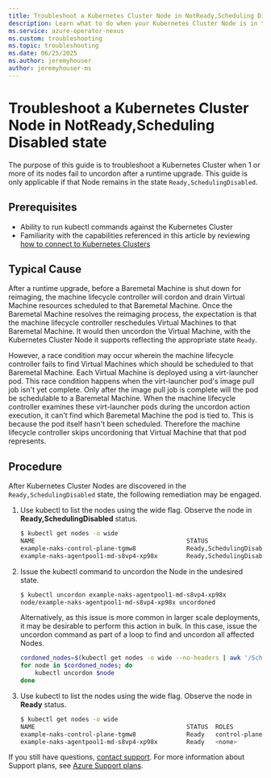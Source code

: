 ```yaml
---
title: Troubleshoot a Kubernetes Cluster Node in NotReady,Scheduling Disabled after Runtime Upgrade
description: Learn what to do when your Kubernetes Cluster Node is in the state NotReady,Scheduling Disabled after a runtime upgrade.
ms.service: azure-operator-nexus
ms.custom: troubleshooting
ms.topic: troubleshooting
ms.date: 06/25/2025
ms.author: jeremyhouser
author: jeremyhouser-ms
---
```

# Troubleshoot a Kubernetes Cluster Node in NotReady,Scheduling Disabled state

The purpose of this guide is to troubleshoot a Kubernetes Cluster when 1 or more of its nodes fail to uncordon after a runtime upgrade. This guide is only applicable if that Node remains in the state `Ready,SchedulingDisabled`.

## Prerequisites

- Ability to run kubectl commands against the Kubernetes Cluster
- Familiarity with the capabilities referenced in this article by reviewing [how to connect to Kubernetes Clusters](howto-kubernetes-cluster-connect.md)

## Typical Cause

After a runtime upgrade, before a Baremetal Machine is shut down for reimaging, the machine lifecycle controller will cordon and drain Virtual Machine resources scheduled to that Baremetal Machine. Once the Baremetal Machine resolves the reimaging process, the expectation is that the machine lifecycle controller reschedules Virtual Machines to that Baremetal Machine. It would then uncordon the Virtual Machine, with the Kubernetes Cluster Node it supports reflecting the appropriate state `Ready`.

However, a race condition may occur wherein the machine lifecycle controller fails to find Virtual Machines which should be scheduled to that Baremetal Machine. Each Virtual Machine is deployed using a virt-launcher pod. This race condition happens when the virt-launcher pod's image pull job isn't yet complete. Only after the image pull job is complete will the pod be schedulable to a Baremetal Machine. When the machine lifecycle controller examines these virt-launcher pods during the uncordon action execution, it can't find which Baremetal Machine the pod is tied to. This is because the pod itself hasn't been scheduled. Therefore the machine lifecycle controller skips uncordoning that Virtual Machine that that pod represents.

## Procedure

After Kubernetes Cluster Nodes are discovered in the `Ready,SchedulingDisabled` state, the following remediation may be engaged.

1. Use kubectl to list the nodes using the wide flag. Observe the node in **Ready,SchedulingDisabled** status.
    ~~~bash
    $ kubectl get nodes -o wide
    NAME                                          STATUS                      ROLES           AGE    VERSION    INTERNAL-IP   EXTERNAL-IP   OS-IMAGE                    KERNEL-VERSION    CONTAINER-RUNTIME
    example-naks-control-plane-tgmw8              Ready,SchedulingDisabled    control-plane   2d6h   v1.30.12   10.4.32.10    <none>        Microsoft Azure Linux 3.0   6.6.85.1-2.azl3   containerd://2.0.0
    example-naks-agentpool1-md-s8vp4-xp98x        Ready,SchedulingDisabled    <none>          2d6h   v1.30.12   10.4.32.11    <none>        Microsoft Azure Linux 3.0   6.6.85.1-2.azl3   containerd://2.0.0
    ~~~

1. Issue the kubectl command to uncordon the Node in the undesired state.

    ~~~bash
    $ kubectl uncordon example-naks-agentpool1-md-s8vp4-xp98x
    node/example-naks-agentpool1-md-s8vp4-xp98x uncordoned
    ~~~

    Alternatively, as this issue is more common in larger scale deployments, it may be desirable to perform this action in bulk. In this case, issue the uncordon command as part of a loop to find and uncordon all affected Nodes.

    ~~~bash
    cordoned_nodes=$(kubectl get nodes -o wide --no-headers | awk '/SchedulingDisabled/ {print $1}')
    for node in $cordoned_nodes; do
        kubectl uncordon $node
    done
    ~~~


1. Use kubectl to list the nodes using the wide flag. Observe the node in **Ready** status.
    ~~~bash
    $ kubectl get nodes -o wide
    NAME                                          STATUS  ROLES           AGE    VERSION    INTERNAL-IP   EXTERNAL-IP   OS-IMAGE                    KERNEL-VERSION    CONTAINER-RUNTIME
    example-naks-control-plane-tgmw8              Ready   control-plane   2d6h   v1.30.12   10.4.32.10    <none>        Microsoft Azure Linux 3.0   6.6.85.1-2.azl3   containerd://2.0.0
    example-naks-agentpool1-md-s8vp4-xp98x        Ready   <none>          2d6h   v1.30.12   10.4.32.11    <none>        Microsoft Azure Linux 3.0   6.6.85.1-2.azl3   containerd://2.0.0
    ~~~

If you still have questions, [contact support](https://portal.azure.com/?#blade/Microsoft_Azure_Support/HelpAndSupportBlade).
For more information about Support plans, see [Azure Support plans](https://azure.microsoft.com/support/plans/response/).